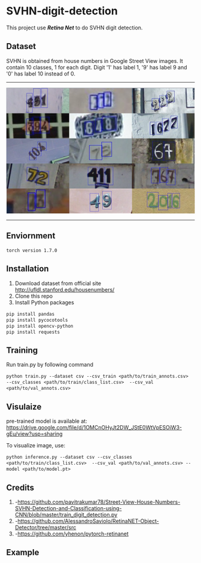 # SVHN-digit-detection
This project use ***Retina Net*** to do SVHN digit detection.
  ## Dataset
    
   SVHN is obtained from house numbers in Google Street View images. It contain 10 classes, 1 for each digit. Digit '1' has label 1, '9' has label 9 and '0' has label 10 instead of 0.
   
  ---

  <p align="center">
  <img src="svhn.png">
  </p>

  ---
  ## Enviornment
  ```
  torch version 1.7.0
  ```
  ## Installation
   1) Download dataset from official site
    http://ufldl.stanford.edu/housenumbers/
   2) Clone this repo
   3) Install Python packages
   ```
   pip install pandas
   pip install pycocotools
   pip install opencv-python
   pip install requests
   ```
  ## Training
   Run train.py by following command
      
    python train.py --dataset csv --csv_train <path/to/train_annots.csv>  --csv_classes <path/to/train/class_list.csv>  --csv_val <path/to/val_annots.csv>
 
    
  ## Visulaize
  pre-trained model is available at:
  https://drive.google.com/file/d/1OMCnOHyJt2DW_JStE0WtVpESOiW3-gEu/view?usp=sharing
  
  To visualize image, use:
  ```
  python inference.py --dataset csv --csv_classes <path/to/train/class_list.csv>  --csv_val <path/to/val_annots.csv> --model <path/to/model.pt>
  ```
  ## Credits
   1) -https://github.com/pavitrakumar78/Street-View-House-Numbers-SVHN-Detection-and-Classification-using-CNN/blob/master/train_digit_detection.py
   2) -https://github.com/AlessandroSaviolo/RetinaNET-Object-Detector/tree/master/src
   3) -https://github.com/yhenon/pytorch-retinanet</h3>
  ## Example
